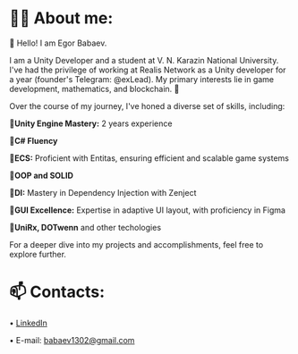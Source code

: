 # 🧑‍🦱 About me:
👋 Hello! I am Egor Babaev.

I am a Unity Developer and a student at V. N. Karazin National University. I've had the privilege of working at Realis Network as a Unity developer for a year (founder's Telegram: @exLead). My primary interests lie in game development, mathematics, and blockchain. 👀

Over the course of my journey, I've honed a diverse set of skills, including:

📌**Unity Engine Mastery:** 2 years experience 

📌**C# Fluency** 

📌**ECS:** Proficient with Entitas, ensuring efficient and scalable game systems

📌**OOP and SOLID**

📌**DI:** Mastery in Dependency Injection with Zenject

📌**GUI Excellence:** Expertise in adaptive UI layout, with proficiency in Figma

📌**UniRx, DOTwenn** and other techologies

For a deeper dive into my projects and accomplishments, feel free to explore further.
# 📫 Contacts:
• [LinkedIn](https://www.linkedin.com/in/egor-babaev/)

• E-mail: babaev1302@gmail.com
